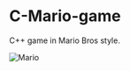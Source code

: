 # C-Mario-game

C++ game in Mario Bros style.

![Mario](https://user-images.githubusercontent.com/47296347/61530354-18047280-aa24-11e9-8fb8-f624ef27c843.png)

